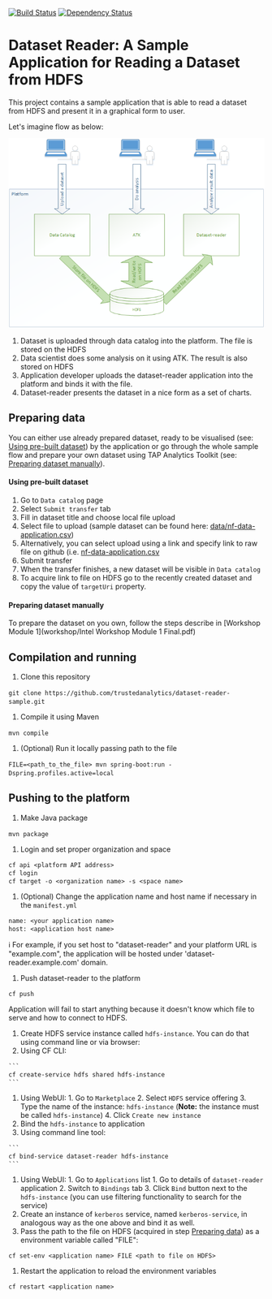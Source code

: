 [![Build Status](https://travis-ci.org/trustedanalytics/dataset-reader-sample.svg)](https://travis-ci.org/trustedanalytics/dataset-reader-sample)
[![Dependency Status](https://www.versioneye.com/user/projects/57236598ba37ce00464e02ef/badge.svg?style=flat)](https://www.versioneye.com/user/projects/57236598ba37ce00464e02ef)

# Dataset Reader: A Sample Application for Reading a Dataset from HDFS

This project contains a sample application that is able to read a dataset from HDFS and present it in a graphical form to user.

Let's imagine flow as below:

![](docs/dataset-reader.png)

1. Dataset is uploaded through data catalog into the platform. The file is stored on the HDFS
2. Data scientist does some analysis on it using ATK. The result is also stored on HDFS
3. Application developer uploads the dataset-reader application into the platform and binds it with the file.
4. Dataset-reader presents the dataset in a nice form as a set of charts.

## Preparing data

You can either use already prepared dataset, ready to be visualised (see: [Using pre-built dataset](#using-pre-built-dataset)) by the application or go through the whole sample flow and prepare your own dataset using TAP Analytics Toolkit (see: [Preparing dataset manually](#preparing-dataset-manually)).

#### Using pre-built dataset

1. Go to `Data catalog` page
1. Select `Submit transfer` tab
1. Fill in dataset title and choose local file upload
1. Select file to upload (sample dataset can be found here: [data/nf-data-application.csv](data/nf-data-application.csv))
1. Alternatively, you can select upload using a link and specify link to raw file on github (i.e. [nf-data-application.csv](https://github.com/intel-data/dataset-reader-sample/raw/master/data/nf-data-application.csv)
1. Submit transfer
1. When the transfer finishes, a new dataset will be visible in `Data catalog`
1. To acquire link to file on HDFS go to the recently created dataset and copy the value of `targetUri` property. 

#### Preparing dataset manually

To prepare the dataset on you own, follow the steps describe in [Workshop Module 1](workshop/Intel Workshop Module 1 Final.pdf)

## Compilation and running

1. Clone this repository
  
  ```git clone https://github.com/trustedanalytics/dataset-reader-sample.git```
1. Compile it using Maven
  
  ```mvn compile```
1. (Optional) Run it locally passing path to the file

  ```FILE=<path_to_the_file> mvn spring-boot:run -Dspring.profiles.active=local```

## Pushing to the platform

1. Make Java package

  ```mvn package```
1. Login and set proper organization and space
  
  ```
cf api <platform API address>
cf login
cf target -o <organization name> -s <space name>
```
1. (Optional) Change the application name and host name if necessary in the ```manifest.yml```
  
  ```
  name: <your application name>
  host: <application host name>
  ```
  :information_source: For example, if you set host to "dataset-reader" and your platform URL is "example.com", the application will be hosted under 'dataset-reader.example.com' domain.
1. Push dataset-reader to the platform
  
  ```
  cf push
  ```
  
  Application will fail to start anything because it doesn't know which file to serve and how to connect to HDFS.
1. Create HDFS service instance called `hdfs-instance`. You can do that using command line or via browser:
  1. Using CF CLI:
  
    ```
    cf create-service hdfs shared hdfs-instance
    ```
  1. Using WebUI: 
    1. Go to `Marketplace`
    2. Select `HDFS` service offering
    3. Type the name of the instance: `hdfs-instance` (**Note:** the instance must be called `hdfs-instance`)
    4. Click `Create new instance`
1. Bind the `hdfs-instance` to application
  1. Using command line tool:
  
    ```
    cf bind-service dataset-reader hdfs-instance
    ```
  1. Using WebUI:
    1. Go to `Applications` list
    1. Go to details of `dataset-reader` application
    2. Switch to `Bindings` tab
    3. Click `Bind` button next to the `hdfs-instance` (you can use filtering functionality to search for the service)
1. Create an instance of `kerberos` service, named `kerberos-service`, in analogous way as the one above and bind it as well. 
1. Pass the path to the file on HDFS (acquired in step [Preparing data](#preparing-data)) as a environment variable called "FILE":

  ```
  cf set-env <application name> FILE <path to file on HDFS>
  ```
1. Restart the application to reload the environment variables

  ```
  cf restart <application name>
  ```
